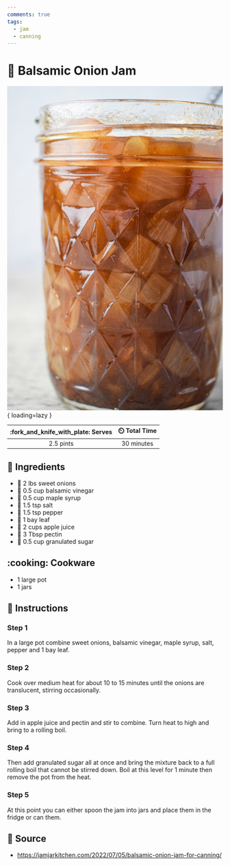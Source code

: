 ```yaml
---
comments: true
tags:
  - jam
  - canning
---
```

# :onion: Balsamic Onion Jam

![Balsamic Onion Jam](../assets/images/balsamic-onion-jam.jpg){ loading=lazy }

| :fork_and_knife_with_plate: Serves | :timer_clock: Total Time |
|:----------------------------------:|:-----------------------: |
| 2.5 pints | 30 minutes |

## :salt: Ingredients

- :onion: 2 lbs sweet onions
- :sake: 0.5 cup balsamic vinegar
- :maple_leaf: 0.5 cup maple syrup
- :salt: 1.5 tsp salt
- :salt: 1.5 tsp pepper
- :fallen_leaf: 1 bay leaf
- :green_apple: 2 cups apple juice
- :rice: 3 Tbsp pectin
- :candy: 0.5 cup granulated sugar

## :cooking: Cookware

- 1 large pot
- 1 jars

## :pencil: Instructions

### Step 1

In a large pot combine sweet onions, balsamic vinegar, maple syrup, salt, pepper and 1 bay leaf.

### Step 2

Cook over medium heat for about 10 to 15 minutes until the onions are translucent, stirring occasionally.

### Step 3

Add in apple juice and pectin and stir to combine. Turn heat to high and bring to a rolling boil.

### Step 4

Then add granulated sugar all at once and bring the mixture back to a full rolling boil that cannot be stirred down.
Boil at this level for 1 minute then remove the pot from the heat.

### Step 5

At this point you can either spoon the jam into jars and place them in the fridge or can them.

## :link: Source

- <https://jamjarkitchen.com/2022/07/05/balsamic-onion-jam-for-canning/>
